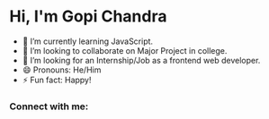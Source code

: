 <h1 aligh="center">Hi, I'm Gopi Chandra</h1>


<!-- - 🔭 I’m currently working on ... -->
- 🌱 I’m currently learning JavaScript.
- 👯 I’m looking to collaborate on Major Project in college.
- 🤔 I’m looking for an Internship/Job as a frontend web developer.
- 😄 Pronouns: He/Him
- ⚡ Fun fact: Happy!
<!-- - 💬 Ask me about ... -->
<!-- - 📫 How to reach me: ... -->
<h3 align="left">Connect with me:</h3>

